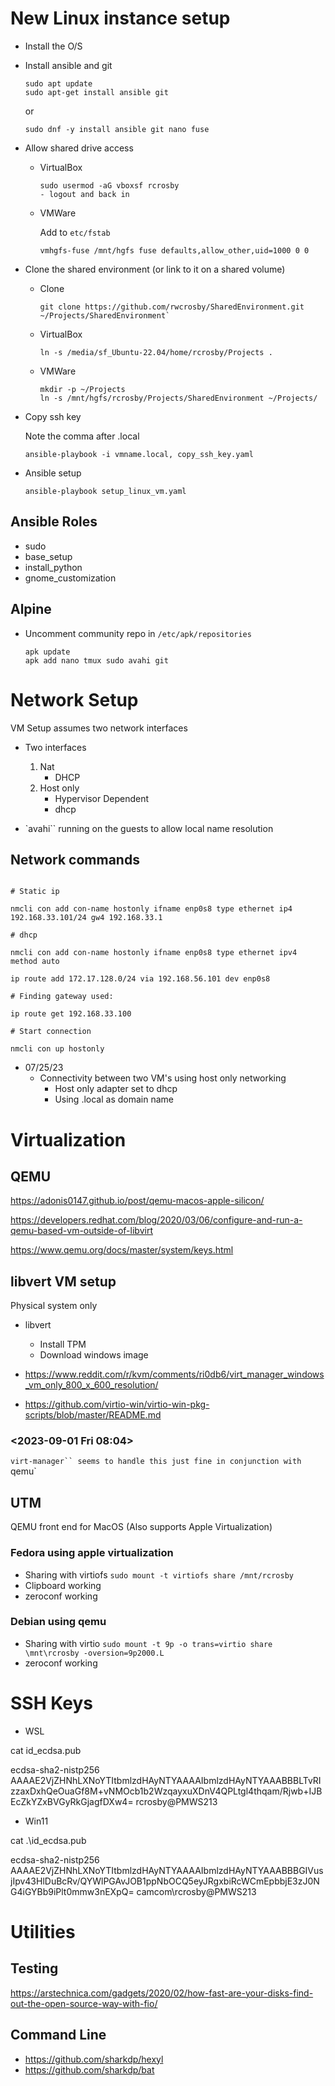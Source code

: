 # New Linux instance setup

- Install the O/S

- Install ansible and git

    ```shell
    sudo apt update
    sudo apt-get install ansible git
    ```

    or

    ```shell
    sudo dnf -y install ansible git nano fuse
    ```

- Allow shared drive access

    - VirtualBox

        ```shell
        sudo usermod -aG vboxsf rcrosby
        - logout and back in

    - VMWare

        Add to `etc/fstab`

        ```shell
        vmhgfs-fuse /mnt/hgfs fuse defaults,allow_other,uid=1000 0 0
        ```

- Clone the shared environment (or link to it on a shared volume)

    - Clone

        ```shell
        git clone https://github.com/rwcrosby/SharedEnvironment.git ~/Projects/SharedEnvironment`
        ```

    - VirtualBox

        ```shell
        ln -s /media/sf_Ubuntu-22.04/home/rcrosby/Projects .
        ```
    - VMWare

        ```shell
        mkdir -p ~/Projects
        ln -s /mnt/hgfs/rcrosby/Projects/SharedEnvironment ~/Projects/
        ```

- Copy ssh key

    Note the comma after .local

    ```shell
    ansible-playbook -i vmname.local, copy_ssh_key.yaml
    ``````

- Ansible setup

    ```shell
    ansible-playbook setup_linux_vm.yaml
    ``````

## Ansible Roles

- sudo
- base_setup
- install_python
- gnome_customization

## Alpine

- Uncomment community repo in `/etc/apk/repositories`

    ```shell
    apk update
    apk add nano tmux sudo avahi git
    ```

# Network Setup

VM Setup assumes two network interfaces

- Two interfaces
    1. Nat
        - DHCP
    2. Host only 
        - Hypervisor Dependent
        - dhcp

- `avahi`` running on the guests to allow local name resolution

## Network commands

```shell

# Static ip

nmcli con add con-name hostonly ifname enp0s8 type ethernet ip4 192.168.33.101/24 gw4 192.168.33.1

# dhcp

nmcli con add con-name hostonly ifname enp0s8 type ethernet ipv4 method auto

ip route add 172.17.128.0/24 via 192.168.56.101 dev enp0s8

# Finding gateway used:

ip route get 192.168.33.100

# Start connection

nmcli con up hostonly

```

- 07/25/23
    - Connectivity between two VM's using host only networking
        - Host only adapter set to dhcp
        - Using .local as domain name


# Virtualization

## QEMU

https://adonis0147.github.io/post/qemu-macos-apple-silicon/

https://developers.redhat.com/blog/2020/03/06/configure-and-run-a-qemu-based-vm-outside-of-libvirt

https://www.qemu.org/docs/master/system/keys.html


## libvert VM setup

Physical system only

- libvert
    - Install TPM
    - Download windows image

- https://www.reddit.com/r/kvm/comments/ri0db6/virt_manager_windows_vm_only_800_x_600_resolution/

- https://github.com/virtio-win/virtio-win-pkg-scripts/blob/master/README.md

### <2023-09-01 Fri 08:04>

`virt-manager`` seems to handle this just fine in conjunction with `qemu`

## UTM

QEMU front end for MacOS (Also supports Apple Virtualization)

### Fedora using apple virtualization

- Sharing with virtiofs `sudo mount -t virtiofs share /mnt/rcrosby`
- Clipboard working
- zeroconf working



### Debian using qemu

- Sharing with virtio `sudo mount -t 9p -o trans=virtio share \mnt\rcrosby -oversion=9p2000.L`
- zeroconf working

# SSH Keys

- WSL

cat id_ecdsa.pub

ecdsa-sha2-nistp256 AAAAE2VjZHNhLXNoYTItbmlzdHAyNTYAAAAIbmlzdHAyNTYAAABBBLTvRIzzaxDxhQeOuaGf8M+vNMOcb1b2WzqayxuXDnV4QPLtgl4thqam/Rjwb+IJBEcZkYZxBVGyRkGjagfDXw4= rcrosby@PMWS213

- Win11

cat .\id_ecdsa.pub


ecdsa-sha2-nistp256 AAAAE2VjZHNhLXNoYTItbmlzdHAyNTYAAAAIbmlzdHAyNTYAAABBBGIVusjIpv43HlDuBcRv/QYWlPGAvJOB1ppNbOCQ5eyJRgxbiRcWCmEpbbjE3zJ0NG4iGYBb9iPlt0mmw3nEXpQ= camcom\rcrosby@PMWS213

# Utilities

## Testing

https://arstechnica.com/gadgets/2020/02/how-fast-are-your-disks-find-out-the-open-source-way-with-fio/

## Command Line

- https://github.com/sharkdp/hexyl
- https://github.com/sharkdp/bat

